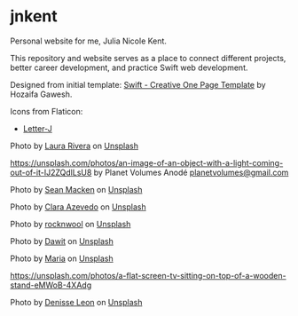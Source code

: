 # jnkent

Personal website for me, Julia Nicole Kent.

This repository and website serves as a place to connect different projects, better career development, and practice Swift web development.

Designed from initial template: [Swift - Creative One Page Template](https://themeforest.net/item/swift-creative-one-page-template/21066592) by Hozaifa Gawesh.

Icons from Flaticon:
- [Letter-J](https://www.flaticon.com/free-icon/letter-j_9687556)



Photo by <a href="https://unsplash.com/@laurar1vera?utm_content=creditCopyText&utm_medium=referral&utm_source=unsplash">Laura Rivera</a> on <a href="https://unsplash.com/photos/a-pen-sitting-on-top-of-a-piece-of-paper-ihdFyQi_pvE?utm_content=creditCopyText&utm_medium=referral&utm_source=unsplash">Unsplash</a>
      

https://unsplash.com/photos/an-image-of-an-object-with-a-light-coming-out-of-it-IJ2ZQdlLsU8 by Planet Volumes
Anodé
planetvolumes@gmail.com

Photo by <a href="https://unsplash.com/@structure3creative?utm_content=creditCopyText&utm_medium=referral&utm_source=unsplash">Sean Macken</a> on <a href="https://unsplash.com/photos/a-plane-flying-through-a-cloudy-blue-sky-n1fXxVaQ9OM?utm_content=creditCopyText&utm_medium=referral&utm_source=unsplash">Unsplash</a>

Photo by <a href="https://unsplash.com/@cazevedoa?utm_content=creditCopyText&utm_medium=referral&utm_source=unsplash">Clara Azevedo</a> on <a href="https://unsplash.com/photos/text-cfjTv5fIJUg?utm_content=creditCopyText&utm_medium=referral&utm_source=unsplash">Unsplash</a>

Photo by <a href="https://unsplash.com/@rocknwool?utm_content=creditCopyText&utm_medium=referral&utm_source=unsplash">rocknwool</a> on <a href="https://unsplash.com/photos/white-yarn-on-white-table-8INzoFnIIWM?utm_content=creditCopyText&utm_medium=referral&utm_source=unsplash">Unsplash</a>

Photo by <a href="https://unsplash.com/@oneminch?utm_content=creditCopyText&utm_medium=referral&utm_source=unsplash">Dawit</a> on <a href="https://unsplash.com/photos/turned-on-laptop-with-computer-programming-codes-display-2b_CoiuZCKI?utm_content=creditCopyText&utm_medium=referral&utm_source=unsplash">Unsplash</a>
      

Photo by <a href="https://unsplash.com/@lyumotech?utm_content=creditCopyText&utm_medium=referral&utm_source=unsplash">Maria</a> on <a href="https://unsplash.com/photos/a-laptop-computer-sitting-on-top-of-a-wooden-tray-LjKCw5xf8ms?utm_content=creditCopyText&utm_medium=referral&utm_source=unsplash">Unsplash</a>

https://unsplash.com/photos/a-flat-screen-tv-sitting-on-top-of-a-wooden-stand-eMWoB-4XAdg 

Photo by <a href="https://unsplash.com/@denisseleon?utm_content=creditCopyText&utm_medium=referral&utm_source=unsplash">Denisse Leon</a> on <a href="https://unsplash.com/photos/gray-and-black-backpack-on-top-of-cliff-J7CjWufjmg4?utm_content=creditCopyText&utm_medium=referral&utm_source=unsplash">Unsplash</a>
      